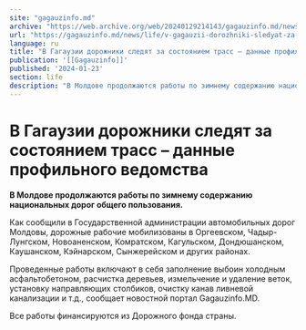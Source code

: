 ```yaml
---
site: "gagauzinfo.md"
archive: "https://web.archive.org/web/20240129214143/gagauzinfo.md/news/life/v-gagauzii-dorozhniki-sledyat-za-sostoyaniem-trass-dannie-profilnogo-vedomstva"
url: "https://gagauzinfo.md/news/life/v-gagauzii-dorozhniki-sledyat-za-sostoyaniem-trass-dannie-profilnogo-vedomstva"
language: ru
title: "В Гагаузии дорожники следят за состоянием трасс – данные профильного ведомства"
publication: '[[Gagauzinfo]]'
published: '2024-01-23'
section: life
description: "В Молдове продолжаются работы по зимнему содержанию национальных дорог общего пользования."
---
```


# В Гагаузии дорожники следят за состоянием трасс – данные профильного ведомства

**В Молдове продолжаются работы по зимнему содержанию национальных дорог общего пользования.**

Как сообщили в Государственной администрации автомобильных дорог Молдовы, дорожные рабочие мобилизованы в Оргеевском, Чадыр-Лунгском, Новоаненском, Комратском, Кагульском, Дондюшанском, Каушанском, Кэйнарском, Сынжерейском и других районах.

Проведенные работы включают в себя заполнение выбоин холодным асфальтобетоном, расчистка деревьев, измельчение и удаление веток, установку направляющих столбиков, очистку канав ливневой канализации и т.д., сообщает новостной портал Gagauzinfo.MD.

Все работы финансируются из Дорожного фонда страны.